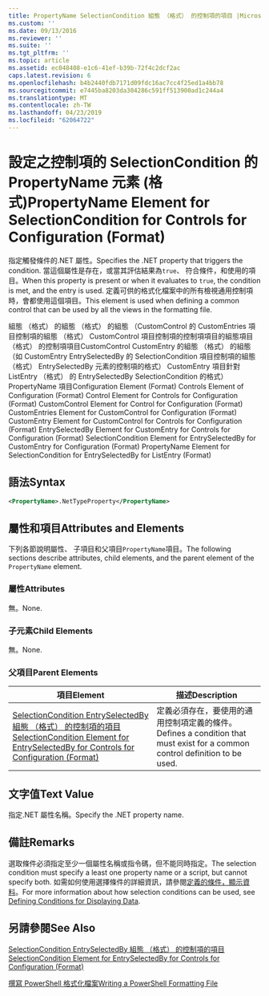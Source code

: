 ```yaml
---
title: PropertyName SelectionCondition 組態 （格式） 的控制項的項目 |Microsoft Docs
ms.custom: ''
ms.date: 09/13/2016
ms.reviewer: ''
ms.suite: ''
ms.tgt_pltfrm: ''
ms.topic: article
ms.assetid: ec048408-e1c6-41ef-b39b-72f4c2dcf2ac
caps.latest.revision: 6
ms.openlocfilehash: b4b2440fdb7171d09fdc16ac7cc4f25ed1a4bb78
ms.sourcegitcommit: e7445ba8203da304286c591ff513900ad1c244a4
ms.translationtype: MT
ms.contentlocale: zh-TW
ms.lasthandoff: 04/23/2019
ms.locfileid: "62064722"
---
```

# <a name="propertyname-element-for-selectioncondition-for-controls-for-configuration-format"></a><span data-ttu-id="a41c6-102">設定之控制項的 SelectionCondition 的 PropertyName 元素 (格式)</span><span class="sxs-lookup"><span data-stu-id="a41c6-102">PropertyName Element for SelectionCondition for Controls for Configuration (Format)</span></span>

<span data-ttu-id="a41c6-103">指定觸發條件的.NET 屬性。</span><span class="sxs-lookup"><span data-stu-id="a41c6-103">Specifies the .NET property that triggers the condition.</span></span> <span data-ttu-id="a41c6-104">當這個屬性是存在，或當其評估結果為`true`、 符合條件，和使用的項目。</span><span class="sxs-lookup"><span data-stu-id="a41c6-104">When this property is present or when it evaluates to `true`, the condition is met, and the entry is used.</span></span> <span data-ttu-id="a41c6-105">定義可供的格式化檔案中的所有檢視通用控制項時，會都使用這個項目。</span><span class="sxs-lookup"><span data-stu-id="a41c6-105">This element is used when defining a common control that can be used by all the views in the formatting file.</span></span>

<span data-ttu-id="a41c6-106">組態 （格式） 的組態 （格式） 的組態 （CustomControl 的 CustomEntries 項目控制項的組態 （格式） CustomControl 項目控制項的控制項項目的組態項目 （格式） 的控制項項目CustomControl CustomEntry 的組態 （格式） 的組態 （如 CustomEntry EntrySelectedBy 的 SelectionCondition 項目控制項的組態 （格式） EntrySelectedBy 元素的控制項的格式） CustomEntry 項目針對 ListEntry （格式） 的 EntrySelectedBy SelectionCondition 的格式） PropertyName 項目</span><span class="sxs-lookup"><span data-stu-id="a41c6-106">Configuration Element (Format) Controls Element of Configuration (Format) Control Element for Controls for Configuration (Format) CustomControl Element for Control for Configuration (Format) CustomEntries Element for CustomControl for Configuration (Format) CustomEntry Element for CustomControl for Controls for Configuration (Format) EntrySelectedBy Element for CustomEntry for Controls for Configuration (Format) SelectionCondition Element for EntrySelectedBy for CustomEntry for Configuration (Format) PropertyName Element for SelectionCondition for EntrySelectedBy for ListEntry (Format)</span></span>

## <a name="syntax"></a><span data-ttu-id="a41c6-107">語法</span><span class="sxs-lookup"><span data-stu-id="a41c6-107">Syntax</span></span>

```xml
<PropertyName>.NetTypeProperty</PropertyName>
```

## <a name="attributes-and-elements"></a><span data-ttu-id="a41c6-108">屬性和項目</span><span class="sxs-lookup"><span data-stu-id="a41c6-108">Attributes and Elements</span></span>

<span data-ttu-id="a41c6-109">下列各節說明屬性、 子項目和父項目`PropertyName`項目。</span><span class="sxs-lookup"><span data-stu-id="a41c6-109">The following sections describe attributes, child elements, and the parent element of the `PropertyName` element.</span></span>

### <a name="attributes"></a><span data-ttu-id="a41c6-110">屬性</span><span class="sxs-lookup"><span data-stu-id="a41c6-110">Attributes</span></span>

<span data-ttu-id="a41c6-111">無。</span><span class="sxs-lookup"><span data-stu-id="a41c6-111">None.</span></span>

### <a name="child-elements"></a><span data-ttu-id="a41c6-112">子元素</span><span class="sxs-lookup"><span data-stu-id="a41c6-112">Child Elements</span></span>

<span data-ttu-id="a41c6-113">無。</span><span class="sxs-lookup"><span data-stu-id="a41c6-113">None.</span></span>

### <a name="parent-elements"></a><span data-ttu-id="a41c6-114">父項目</span><span class="sxs-lookup"><span data-stu-id="a41c6-114">Parent Elements</span></span>

|<span data-ttu-id="a41c6-115">項目</span><span class="sxs-lookup"><span data-stu-id="a41c6-115">Element</span></span>|<span data-ttu-id="a41c6-116">描述</span><span class="sxs-lookup"><span data-stu-id="a41c6-116">Description</span></span>|
|-------------|-----------------|
|[<span data-ttu-id="a41c6-117">SelectionCondition EntrySelectedBy 組態 （格式） 的控制項的項目</span><span class="sxs-lookup"><span data-stu-id="a41c6-117">SelectionCondition Element for EntrySelectedBy for Controls for Configuration (Format)</span></span>](./selectioncondition-element-for-entryselectedby-for-controls-for-configuration-format.md)|<span data-ttu-id="a41c6-118">定義必須存在，要使用的通用控制項定義的條件。</span><span class="sxs-lookup"><span data-stu-id="a41c6-118">Defines a condition that must exist for a common control definition to be used.</span></span>|

## <a name="text-value"></a><span data-ttu-id="a41c6-119">文字值</span><span class="sxs-lookup"><span data-stu-id="a41c6-119">Text Value</span></span>

<span data-ttu-id="a41c6-120">指定.NET 屬性名稱。</span><span class="sxs-lookup"><span data-stu-id="a41c6-120">Specify the .NET property name.</span></span>

## <a name="remarks"></a><span data-ttu-id="a41c6-121">備註</span><span class="sxs-lookup"><span data-stu-id="a41c6-121">Remarks</span></span>

<span data-ttu-id="a41c6-122">選取條件必須指定至少一個屬性名稱或指令碼，但不能同時指定。</span><span class="sxs-lookup"><span data-stu-id="a41c6-122">The selection condition must specify a least one property name or a script, but cannot specify both.</span></span> <span data-ttu-id="a41c6-123">如需如何使用選擇條件的詳細資訊，請參閱[定義的條件，顯示資料](./defining-conditions-for-displaying-data.md)。</span><span class="sxs-lookup"><span data-stu-id="a41c6-123">For more information about how selection conditions can be used, see [Defining Conditions for Displaying Data](./defining-conditions-for-displaying-data.md).</span></span>

## <a name="see-also"></a><span data-ttu-id="a41c6-124">另請參閱</span><span class="sxs-lookup"><span data-stu-id="a41c6-124">See Also</span></span>

[<span data-ttu-id="a41c6-125">SelectionCondition EntrySelectedBy 組態 （格式） 的控制項的項目</span><span class="sxs-lookup"><span data-stu-id="a41c6-125">SelectionCondition Element for EntrySelectedBy for Controls for Configuration (Format)</span></span>](./selectioncondition-element-for-entryselectedby-for-controls-for-configuration-format.md)

[<span data-ttu-id="a41c6-126">撰寫 PowerShell 格式化檔案</span><span class="sxs-lookup"><span data-stu-id="a41c6-126">Writing a PowerShell Formatting File</span></span>](./writing-a-powershell-formatting-file.md)
